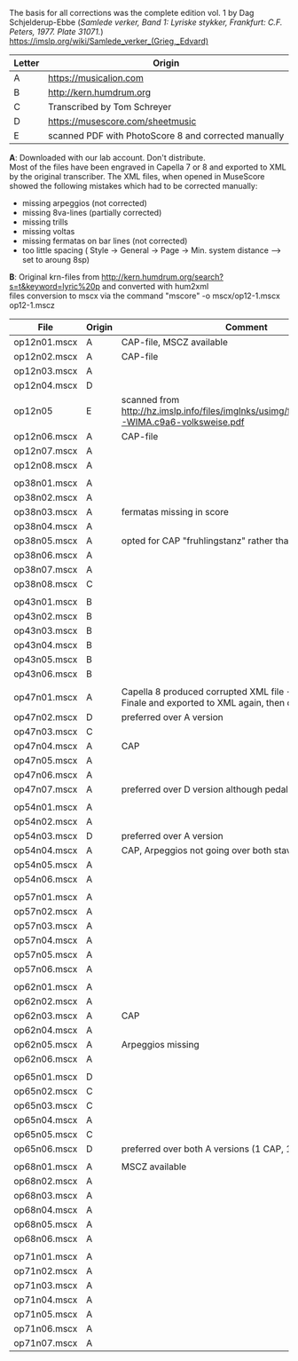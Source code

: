 The basis for all corrections was the complete edition vol. 1 by Dag Schjelderup-Ebbe (*Samlede verker, Band 1: Lyriske stykker, Frankfurt: C.F. Peters, 1977. Plate 31071.*) https://imslp.org/wiki/Samlede_verker_(Grieg,_Edvard)

| Letter | Origin |
|--------|--------|
| A | https://musicalion.com |
| B  | http://kern.humdrum.org  |
| C  | Transcribed by Tom Schreyer  |
| D | https://musescore.com/sheetmusic |
| E | scanned PDF with PhotoScore 8 and corrected manually |

**A**: Downloaded with our lab account. Don't distribute.\
Most of the files have been engraved in Capella 7 or 8 and exported to XML by the original transcriber. The XML files, when opened in MuseScore showed the following mistakes which had to be corrected manually:
* missing arpeggios (not corrected)
* missing 8va-lines (partially corrected)
* missing trills
* missing voltas
* missing fermatas on bar lines (not corrected)
* too little spacing ( Style -> General -> Page -> Min. system distance --> set to aroung 8sp)

**B**: Original krn-files from http://kern.humdrum.org/search?s=t&keyword=lyric%20p and converted with hum2xml\
files conversion to mscx via the command
"mscore" -o mscx/op12-1.mscx op12-1.mscz 


| File | Origin | Comment |
|------|--------|---------|
| op12n01.mscx | A | CAP-file, MSCZ available|
| op12n02.mscx | A | CAP-file|
| op12n03.mscx | A | |
| op12n04.mscx | D | |
| op12n05 | E | scanned from http://hz.imslp.info/files/imglnks/usimg/f/fe/IMSLP203702-WIMA.c9a6-volksweise.pdf |
| op12n06.mscx | A | CAP-file|
| op12n07.mscx | A | |
| op12n08.mscx | A | |
| | | |
| op38n01.mscx | A | |
| op38n02.mscx | A | |
| op38n03.mscx | A | fermatas missing in score |
| op38n04.mscx | A | |
| op38n05.mscx | A | opted for CAP "fruhlingstanz" rather than XML "springtanz"|
| op38n06.mscx | A | |
| op38n07.mscx | A | |
| op38n08.mscx | C | |
|   |   |   |
| op43n01.mscx | B | |
| op43n02.mscx | B | |
| op43n03.mscx | B | |
| op43n04.mscx | B | |
| op43n05.mscx | B | |
| op43n06.mscx | B | |
| | | |
| op47n01.mscx | A | Capella 8 produced corrupted XML file --> opened with Finale and exported to XML again, then corrected manually |
| op47n02.mscx | D | preferred over A version |
| op47n03.mscx | C | |
| op47n04.mscx | A | CAP|
| op47n05.mscx | A | |
| op47n06.mscx | A | |
| op47n07.mscx | A | preferred over D version although pedal marks are missing |
| | | |
| op54n01.mscx | A | |
| op54n02.mscx | A | |
| op54n03.mscx | D | preferred over A version |
| op54n04.mscx | A | CAP, Arpeggios not going over both staves |
| op54n05.mscx | A | |
| op54n06.mscx  | A | |
| | | |
| op57n01.mscx | A | |
| op57n02.mscx | A | |
| op57n03.mscx | A | |
| op57n04.mscx | A | |
| op57n05.mscx | A | |
| op57n06.mscx | A | |
| | | |
| op62n01.mscx | A | |
| op62n02.mscx | A | |
| op62n03.mscx | A | CAP|
| op62n04.mscx | A | |
| op62n05.mscx | A | Arpeggios missing |
| op62n06.mscx | A | |
| | | |
| op65n01.mscx | D | |
| op65n02.mscx | C | |
| op65n03.mscx | C | |
| op65n04.mscx | A | |
| op65n05.mscx | C | |
| op65n06.mscx | D | preferred over both A versions (1 CAP, 1 XML)|
| | | |
| op68n01.mscx | A | MSCZ available |
| op68n02.mscx | A | |
| op68n03.mscx | A | |
| op68n04.mscx | A | |
| op68n05.mscx | A | |
| op68n06.mscx | A | |
| | | |
| op71n01.mscx | A | |
| op71n02.mscx | A | |
| op71n03.mscx | A | |
| op71n04.mscx | A | |
| op71n05.mscx | A | |
| op71n06.mscx | A | |
| op71n07.mscx | A | |
